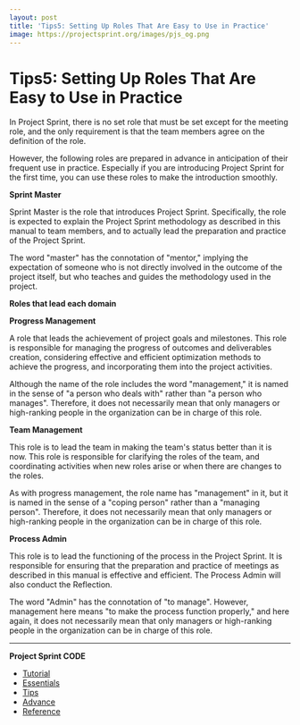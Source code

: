 ```yaml
---
layout: post
title: 'Tips5: Setting Up Roles That Are Easy to Use in Practice'
image: https://projectsprint.org/images/pjs_og.png
---
```


# Tips5: Setting Up Roles That Are Easy to Use in Practice

In Project Sprint, there is no set role that must be set except for the meeting role, and the only requirement is that the team members agree on the definition of the role.

However, the following roles are prepared in advance in anticipation of their frequent use in practice. Especially if you are introducing Project Sprint for the first time, you can use these roles to make the introduction smoothly.

**Sprint Master**

Sprint Master is the role that introduces Project Sprint. Specifically, the role is expected to explain the Project Sprint methodology as described in this manual to team members, and to actually lead the preparation and practice of the Project Sprint.

The word "master" has the connotation of "mentor," implying the expectation of someone who is not directly involved in the outcome of the project itself, but who teaches and guides the methodology used in the project.

**Roles that lead each domain**

**Progress Management**

A role that leads the achievement of project goals and milestones. This role is responsible for managing the progress of outcomes and deliverables creation, considering effective and efficient optimization methods to achieve the progress, and incorporating them into the project activities.

Although the name of the role includes the word "management," it is named in the sense of "a person who deals with" rather than "a person who manages". Therefore, it does not necessarily mean that only managers or high-ranking people in the organization can be in charge of this role.

**Team Management**

This role is to lead the team in making the team's status better than it is now. This role is responsible for clarifying the roles of the team, and coordinating activities when new roles arise or when there are changes to the roles.

As with progress management, the role name has "management" in it, but it is named in the sense of a "coping person" rather than a "managing person". Therefore, it does not necessarily mean that only managers or high-ranking people in the organization can be in charge of this role.

**Process Admin**

This role is to lead the functioning of the process in the Project Sprint. It is responsible for ensuring that the preparation and practice of meetings as described in this manual is effective and efficient. The Process Admin will also conduct the Reflection.

The word "Admin" has the connotation of "to manage". However, management here means "to make the process function properly," and here again, it does not necessarily mean that only managers or high-ranking people in the organization can be in charge of this role.

***

**Project Sprint CODE**

* [Tutorial](broken-reference)
* [Essentials](../../../../../code/essentials.md)
* [Tips](index.md)
* [Advance](../advance.md)
* [Reference](../reference.md)
